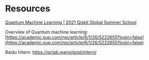 # Resources



[Quantum Machine Learning | 2021 Qiskit Global Summer School](https://www.youtube.com/playlist?list=PLOFEBzvs-VvqJwybFxkTiDzhf5E11p8BI)

Overview of Quantum machine learning: [https://academic.oup.com/nsr/article/6/1/26/5222655?login=false](https://academic.oup.com/nsr/article/6/1/26/5222655?login=false)

Baidu Intern: https://qclab.wang/post/intern/

